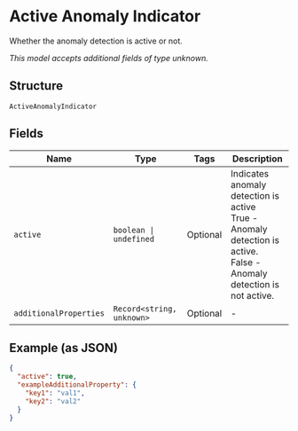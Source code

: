 
# Active Anomaly Indicator

Whether the anomaly detection is active or not.

*This model accepts additional fields of type unknown.*

## Structure

`ActiveAnomalyIndicator`

## Fields

| Name | Type | Tags | Description |
|  --- | --- | --- | --- |
| `active` | `boolean \| undefined` | Optional | Indicates anomaly detection is active<br />True - Anomaly detection is active.<br />False - Anomaly detection is not active. |
| `additionalProperties` | `Record<string, unknown>` | Optional | - |

## Example (as JSON)

```json
{
  "active": true,
  "exampleAdditionalProperty": {
    "key1": "val1",
    "key2": "val2"
  }
}
```

